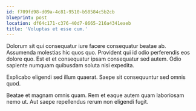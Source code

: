 ```yaml
---
id: f709fd98-d09a-4c81-9510-b58584c5b2cb
blueprint: post
location: df64c171-c376-40d7-8665-216a4341eaeb
title: 'Voluptas et esse cum.'
---
```

Dolorum sit qui consequatur iure facere consequatur beatae ab. Assumenda molestias hic quos quo. Provident qui id odio perferendis eos dolore quo. Est et et consequatur ipsam consequatur sed autem. Odio sapiente numquam quibusdam soluta nisi expedita.

Explicabo eligendi sed illum quaerat. Saepe sit consequuntur sed omnis quod.

Beatae et magnam omnis quam. Rem et eaque autem quam laboriosam nemo ut. Aut saepe repellendus rerum non eligendi fugit.